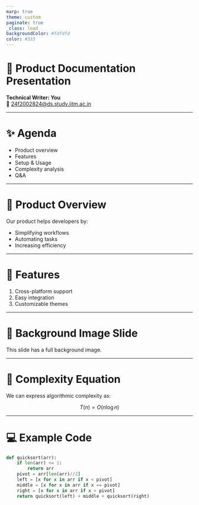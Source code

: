 ```yaml
---
marp: true
theme: custom
paginate: true
_class: lead
backgroundColor: #fdfdfd
color: #333
---
```


<!-- _class: lead -->
# 📘 Product Documentation Presentation

**Technical Writer: You**  
📧 24f2002824@ds.study.iitm.ac.in  

---

# ✨ Agenda

- Product overview  
- Features  
- Setup & Usage  
- Complexity analysis  
- Q&A  

---

# 🔧 Product Overview

Our product helps developers by:  
- Simplifying workflows  
- Automating tasks  
- Increasing efficiency  

---

# 🎨 Features

1. Cross-platform support  
2. Easy integration  
3. Customizable themes  

---

<!-- _backgroundImage: url('https://picsum.photos/1280/720') -->
# 🌄 Background Image Slide

This slide has a full background image.  

---

# 🧮 Complexity Equation

We can express algorithmic complexity as:

$$
T(n) = O(n \log n)
$$

---

# 💻 Example Code

```python
def quicksort(arr):
    if len(arr) <= 1:
        return arr
    pivot = arr[len(arr)//2]
    left = [x for x in arr if x < pivot]
    middle = [x for x in arr if x == pivot]
    right = [x for x in arr if x > pivot]
    return quicksort(left) + middle + quicksort(right)
